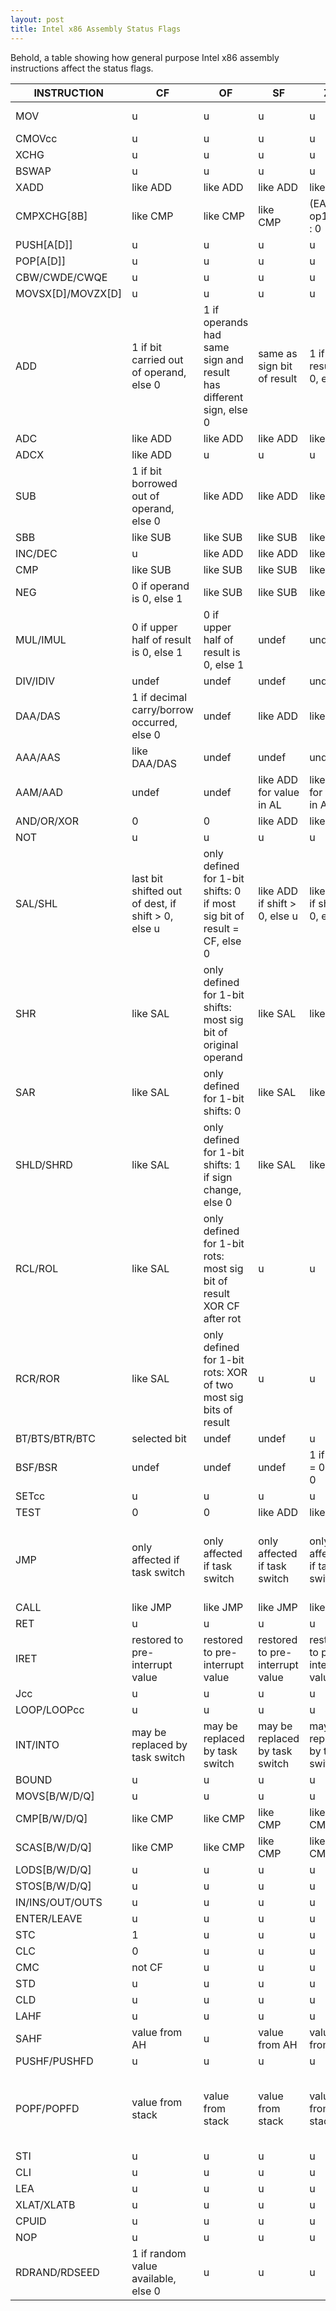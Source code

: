 ```yaml
---
layout: post
title: Intel x86 Assembly Status Flags
---
```


Behold, a table showing how general purpose Intel x86 assembly instructions affect the status flags.

INSTRUCTION | CF | OF | SF | ZF | PF | AF | NOTES
--- | --- | --- | --- | --- | --- | --- | ---
MOV | u | u | u | u | u | u | u = unaffected
CMOVcc | u | u | u | u | u | u | 
XCHG | u | u | u | u | u | u | 
BSWAP | u | u | u | u | u | u | 
XADD | like ADD | like ADD | like ADD | like ADD | like ADD | like ADD | 
CMPXCHG[8B] | like CMP | like CMP | like CMP | (EAX = op1) ? 1 : 0 | like CMP | like CMP | 
PUSH[A[D]] | u | u | u | u | u | u | 
POP[A[D]] | u | u | u | u | u | u | 
CBW/CWDE/CWQE | u | u | u | u | u | u | 
MOVSX[D]/MOVZX[D] | u | u | u | u | u | u | 
ADD | 1 if bit carried out of operand, else 0 | 1 if operands had same sign and result has different sign, else 0 | same as sign bit of result | 1 if result is 0, else 0 | 1 if even number of 1's in lowest byte of result | 1 if carry out of bit 3 of result, else 0? | 
ADC | like ADD | like ADD | like ADD | like ADD | like ADD | like ADD | 
ADCX | like ADD | u | u | u | u | u | 
SUB | 1 if bit borrowed out of operand, else 0 | like ADD | like ADD | like ADD | like ADD | like ADD | 
SBB | like SUB | like SUB | like SUB | like SUB | like SUB | like SUB | 
INC/DEC | u | like ADD | like ADD | like ADD | like ADD | like ADD | 
CMP | like SUB | like SUB | like SUB | like SUB | like SUB | like SUB | 
NEG | 0 if operand is 0, else 1 | like SUB | like SUB | like SUB | like SUB | like SUB | 
MUL/IMUL | 0 if upper half of result is 0, else 1 | 0 if upper half of result is 0, else 1 | undef | undef | undef | undef | 
DIV/IDIV | undef | undef | undef | undef | undef | undef | 
DAA/DAS | 1 if decimal carry/borrow occurred, else 0 | undef | like ADD | like ADD | like ADD | 1 if decimal carry/borrow occurred, else 0 | 
AAA/AAS | like DAA/DAS | undef | undef | undef | undef | like DAA/DAS | 
AAM/AAD | undef | undef | like ADD for value in AL | like ADD for value in AL | like ADD for value in AL | undef | 
AND/OR/XOR | 0 | 0 | like ADD | like ADD | like ADD | undef | 
NOT | u | u | u | u | u | u | 
SAL/SHL | last bit shifted out of dest, if shift > 0, else u | only defined for 1-bit shifts: 0 if most sig bit of result = CF, else 0 | like ADD if shift > 0, else u | like ADD if shift > 0, else u | like ADD if shift > 0, else u | if shift > 0, undef, else u | 
SHR | like SAL | only defined for 1-bit shifts: most sig bit of original operand | like SAL | like SAL | like SAL | like SAL | 
SAR | like SAL | only defined for 1-bit shifts: 0 | like SAL | like SAL | like SAL | like SAL | 
SHLD/SHRD | like SAL | only defined for 1-bit shifts: 1 if sign change, else 0 | like SAL | like SAL | like SAL | like SAL | for shifts, all flags undefined if shift count > operand size
RCL/ROL | like SAL | only defined for 1-bit rots: most sig bit of result XOR CF after rot | u | u | u | u | 
RCR/ROR | like SAL | only defined for 1-bit rots: XOR of two most sig bits of result | u | u | u | u | 
BT/BTS/BTR/BTC | selected bit | undef | undef | u | undef | undef | 
BSF/BSR | undef | undef | undef | 1 if src = 0, else 0 | undef | undef | 
SETcc | u | u | u | u | u | u | 
TEST | 0 | 0 | like ADD | like ADD | like ADD | undef | 
JMP | only affected if task switch | only affected if task switch | only affected if task switch | only affected if task switch | only affected if task switch | only affected if task switch | non-status flags affected too if task switch
CALL | like JMP | like JMP | like JMP | like JMP | like JMP | like JMP | 
RET | u | u | u | u | u | u | 
IRET | restored to pre-interrupt value | restored to pre-interrupt value | restored to pre-interrupt value | restored to pre-interrupt value | restored to pre-interrupt value | restored to pre-interrupt value | 
Jcc | u | u | u | u | u | u | 
LOOP/LOOPcc | u | u | u | u | u | u | 
INT/INTO | may be replaced by task switch | may be replaced by task switch | may be replaced by task switch | may be replaced by task switch | may be replaced by task switch | may be replaced by task switch | 
BOUND | u | u | u | u | u | u | 
MOVS[B/W/D/Q] | u | u | u | u | u | u | 
CMP[B/W/D/Q] | like CMP | like CMP | like CMP | like CMP | like CMP | like CMP | 
SCAS[B/W/D/Q] | like CMP | like CMP | like CMP | like CMP | like CMP | like CMP | 
LODS[B/W/D/Q] | u | u | u | u | u | u | 
STOS[B/W/D/Q] | u | u | u | u | u | u | 
IN/INS/OUT/OUTS | u | u | u | u | u | u | 
ENTER/LEAVE | u | u | u | u | u | u | 
STC | 1 | u | u | u | u | u | 
CLC | 0 | u | u | u | u | u | 
CMC | not CF | u | u | u | u | u | 
STD | u | u | u | u | u | u | DF = 1
CLD | u | u | u | u | u | u | DF = 0
LAHF | u | u | u | u | u | u | 
SAHF | value from AH | u | value from AH | value from AH | value from AH | value from AH | 
PUSHF/PUSHFD | u | u | u | u | u | u | 
POPF/POPFD | value from stack | value from stack | value from stack | value from stack | value from stack | value from stack | DF and some system flags also take value from stack
STI | u | u | u | u | u | u | IF = 1
CLI | u | u | u | u | u | u | IF = 0
LEA | u | u | u | u | u | u | 
XLAT/XLATB | u | u | u | u | u | u | 
CPUID | u | u | u | u | u | u | 
NOP | u | u | u | u | u | u | 
RDRAND/RDSEED | 1 if random value available, else 0 | u | u | u | u | u | 
